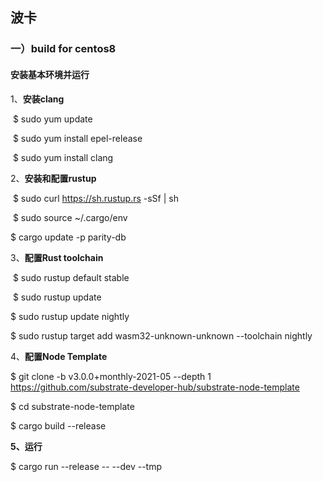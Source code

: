 ## 波卡

### 一）build for centos8

#### 安装基本环境并运行

1、**安装clang** 

​     $ sudo yum update

​	$ sudo yum install epel-release 

​	$ sudo yum install clang

2、**安装和配置rustup**

​    $ sudo curl https://sh.rustup.rs -sSf | sh

​    $ sudo source ~/.cargo/env

   $  cargo update -p parity-db

3、**配置Rust toolchain**

​	$ sudo rustup default stable

​    $ sudo rustup update

   $ sudo rustup update nightly

   $ sudo rustup target add wasm32-unknown-unknown --toolchain nightly

4、**配置Node Template**

   $ git clone -b v3.0.0+monthly-2021-05 --depth 1 https://github.com/substrate-developer-hub/substrate-node-template

   $ cd substrate-node-template

   $ cargo build --release

**5、运行**

$ cargo run --release -- --dev --tmp

